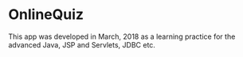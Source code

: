 # OnlineQuiz
This app was developed in March, 2018 as a learning practice for the advanced Java, JSP and Servlets, JDBC etc.
